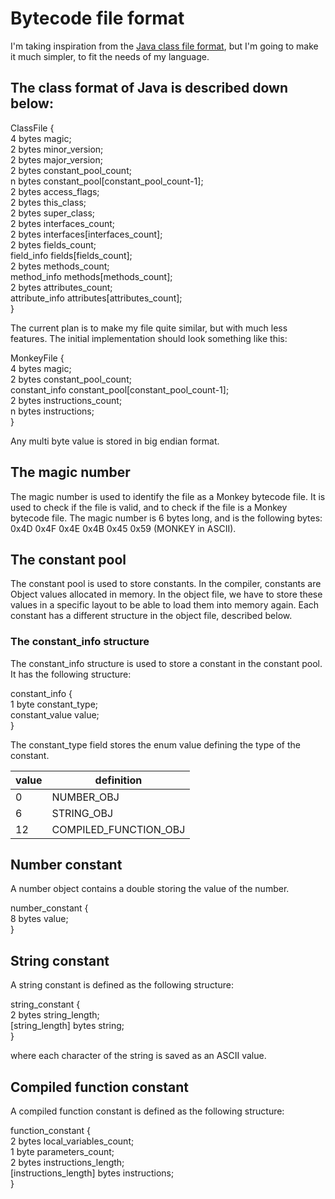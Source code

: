 # Bytecode file format
I'm taking inspiration from the [Java class file format](https://docs.oracle.com/javase/specs/jvms/se7/html/jvms-4.html),
but I'm going to make it much simpler, to fit the needs of my language.

## The class format of Java is described down below:
ClassFile { \
    4 bytes        magic; \
    2 bytes        minor_version; \
    2 bytes        major_version; \
    2 bytes        constant_pool_count; \
    n bytes        constant_pool[constant_pool_count-1]; \
    2 bytes        access_flags; \
    2 bytes        this_class; \
    2 bytes        super_class; \
    2 bytes        interfaces_count; \
    2 bytes        interfaces[interfaces_count]; \
    2 bytes        fields_count; \
    field_info     fields[fields_count]; \
    2 bytes        methods_count; \
    method_info    methods[methods_count]; \
    2 bytes        attributes_count; \
    attribute_info attributes[attributes_count]; \
}

The current plan is to make my file quite similar, but with much less features.
The initial implementation should look something like this:

MonkeyFile { \
    4 bytes        magic; \
    2 bytes        constant_pool_count; \
    constant_info  constant_pool[constant_pool_count-1]; \
    2 bytes        instructions_count; \
    n bytes        instructions; \
}

Any multi byte value is stored in big endian format.

## The magic number
The magic number is used to identify the file as a Monkey bytecode file.
It is used to check if the file is valid, and to check if the file is a Monkey bytecode file.
The magic number is 6 bytes long, and is the following bytes: 0x4D 0x4F 0x4E 0x4B 0x45 0x59 (MONKEY in ASCII).

## The constant pool
The constant pool is used to store constants. In the compiler, constants are Object values allocated in memory.
In the object file, we have to store these values in a specific layout to be able to load them into memory again.
Each constant has a different structure in the object file, described below.

### The constant_info structure
The constant_info structure is used to store a constant in the constant pool.
It has the following structure:

constant_info { \
    1 byte         constant_type;\
    constant_value value;\
}

The constant_type field stores the enum value defining the type of the constant.

| value | definition            |
|-------|-----------------------|
| 0     | NUMBER_OBJ            |
| 6     | STRING_OBJ            |
| 12    | COMPILED_FUNCTION_OBJ |

## Number constant
A number object contains a double storing the value of the number.

number_constant { \
  8 bytes  value; \
}

## String constant
A string constant is defined as the following structure:

string_constant { \
  2 bytes  string_length; \
  [string_length] bytes  string; \
}

where each character of the string is saved as an ASCII value.

## Compiled function constant
A compiled function constant is defined as the following structure:

function_constant { \
      2 bytes                     local_variables_count; \
      1 byte                      parameters_count; \
      2 bytes                     instructions_length; \
      [instructions_length] bytes instructions; \
}

